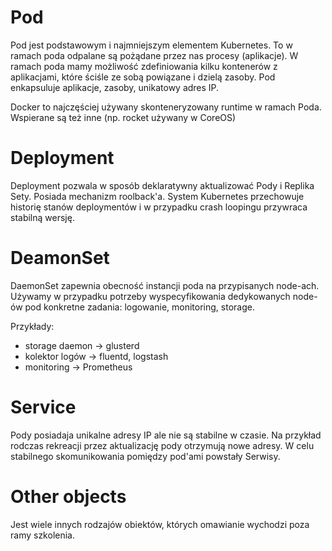 # Pod

Pod jest podstawowym i najmniejszym elementem Kubernetes. To w ramach poda odpalane są pożądane przez nas procesy (aplikacje).
W ramach poda mamy możliwość zdefiniowania kilku kontenerów z aplikacjami, które ściśle ze sobą powiązane i dzielą zasoby.
Pod enkapsuluje aplikacje, zasoby, unikatowy adres IP. 

Docker to najczęściej używany skonteneryzowany runtime w ramach Poda. Wspierane są też inne (np. rocket używany w CoreOS)

# Deployment

Deployment pozwala w sposób deklaratywny aktualizować Pody i Replika Sety.
Posiada mechanizm roolback'a. System Kubernetes przechowuje historię stanów deploymentów i w przypadku crash loopingu przywraca stabilną wersję.

# DeamonSet 

DaemonSet zapewnia obecność instancji poda na przypisanych node-ach. 
Używamy w przypadku potrzeby wyspecyfikowania dedykowanych node-ów pod konkretne zadania: logowanie, monitoring, storage.

Przykłady:
 - storage daemon -> glusterd
 - kolektor logów -> fluentd, logstash
 - monitoring -> Prometheus


# Service

Pody posiadaja unikalne adresy IP ale nie są stabilne w czasie. Na przykład rodczas rekreacji przez aktualizację pody otrzymują nowe adresy. W celu stabilnego skomunikowania pomiędzy pod'ami powstały Serwisy.


# Other objects

Jest wiele innych rodzajów obiektów, których omawianie wychodzi poza ramy szkolenia.